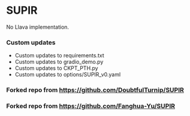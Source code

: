 # SUPIR
No Llava implementation.

### Custom updates
- Custom updates to requirements.txt
- Custom updates to gradio_demo.py
- Custom updates to CKPT_PTH.py
- Custom updates to options/SUPIR_v0.yaml

### Forked repo from https://github.com/DoubtfulTurnip/SUPIR
### Forked repo from https://github.com/Fanghua-Yu/SUPIR
